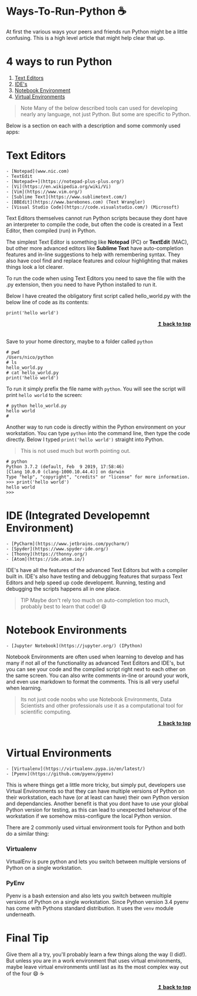 # Ways-To-Run-Python :coffee:
At first the various ways your peers and friends run Python might be a little confusing.  This is a high level article that might help clear that up.

# 4 ways to run Python

1. [Text Editors](https://github.com/NetDevNotes/Ways-To-Run-Python/blob/master/README.md#text-editors)
2. [IDE's](https://github.com/NetDevNotes/Ways-To-Run-Python/blob/master/README.md#ide-integrated-developemnt-environment)
3. [Notebook Environment](https://github.com/NetDevNotes/Ways-To-Run-Python/blob/master/README.md#notebook-environments)
4. [Virtual Environments](https://github.com/NetDevNotes/Ways-To-Run-Python/blob/master/README.md#virtual-environments)

> Note Many of the below described tools can used for developing nearly any language, not just Python. But some are specific to Python.

Below is a section on each with a description and some commonly used apps:

# Text Editors

    - [Notepad](www.nic.com)
    - TextEdit
    - [Notepad++](https://notepad-plus-plus.org/)  
    - [Vi](https://en.wikipedia.org/wiki/Vi)
    - [Vim](https://www.vim.org/)
    - [Sublime Text](https://www.sublimetext.com/)
    - [BBEdit](https://www.barebones.com) (Text Wrangler)
    - [Visual Studio Code](https://code.visualstudio.com/) (Microsoft)

Text Editors themselves cannot run Python scripts because they dont have an interpreter to compile the code, but often the code is created in a Text Editor, then compiled (run) in Python.  

The simplest Text Editor is something like **Notepad** (PC) or **TextEdit** (MAC), but other more advanced editors like **Sublime Text** have auto-completion features and in-line suggestions to help with remembering syntax. They also have cool find and replace features and colour highlighting that makes things look a lot clearer.

To run the code when using Text Editors you need to save the file with the .py extension, then you need to have Python installed to run it.

Below I have created the obligatory first script called hello_world.py with the below line of code as its contents:
```
print('hello world')
```
<div align="right">
    <b><a href="#top">↥ back to top</a></b>
</div>
<br/>

Save to your home directory, maybe to a folder called `python`
```
# pwd
/Users/nico/python
# ls
hello_world.py
# cat hello_world.py
print('hello world')
```
To run it simply prefix the file name with `python`.  You will see the script will print `hello world` to the screen:
```
# python hello_world.py
hello world
#
```
Another way to run code is directly within the Python environment on your workstation.  You can type `python` into the command line, then type the code directly. Below I typed `print('hello world')` straight into Python.  

> This is not used much but worth pointing out.
```
# python
Python 3.7.2 (default, Feb  9 2019, 17:58:46)
[Clang 10.0.0 (clang-1000.10.44.4)] on darwin
Type "help", "copyright", "credits" or "license" for more information.
>>> print('hello world')
hello world
>>>
```  
# IDE (Integrated Developemnt Environment)

    - [PyCharm](https://www.jetbrains.com/pycharm/)
    - [Spyder](https://www.spyder-ide.org/)
    - [Thonny](https://thonny.org/)
    - [Atom](https://ide.atom.io/)

IDE's have all the features of the advanced Text Editors but with a compiler built in.  IDE's also have testing and debugging features that surpass Text Editors and help speed up code developemt.  Running, testing and debugging the scripts happens all in one place. 

> TIP Maybe don't rely too much on auto-completion too much, probably best to learn that code! :smile:

# Notebook Environments
    - [Jupyter Notebook](https://jupyter.org/) (IPython)

Notebook Environments are often used when learning to develop and has many if not all of the functionality as advanced Text Editors and IDE's, but you can see your code and the compiled script right next to each other on the same screen.  You can also write comments in-line or around your work, and even use markdown to format the comments.  This is all very useful when learning.

> Its not just code noobs who use Notebook Environments, Data Scientists and other professionals use it as a computational tool for scientific computing.
<div align="right">
    <b><a href="#top">↥ back to top</a></b>
</div>
<br/>

# Virtual Environments

    - [Virtualenv](https://virtualenv.pypa.io/en/latest/)
    - [Pyenv](https://github.com/pyenv/pyenv)

This is where things get a little more tricky, but simply put, developers use Virtual Environments so that they can have multiple versions of Python on their workstation, each have (or at least can have) their own Python version and dependancies.  Another benefit is that you dont have to use your global Python version for testing, as this can lead to unexpected behaviour of the workstation if we somehow miss-configure the local Python version.

There are 2 commonly used virtual environment tools for Python and both do a similar thing:

### Virtualenv
VirtualEnv is pure python and lets you switch between multiple versions of Python on a single workstation.

### PyEnv
Pyenv is a bash extension and also lets you switch between multiple versions of Python on a single workstation. Since Python version 3.4 pyenv has come with Pythons standard distribution.  It uses the `venv` module underneath. 

# Final Tip

Give them all a try, you'll probably learn a few things along the way (I did!).  But unless you are in a work environment that uses virtual environments, maybe leave virtual environments until last as its the most complex way out of the four :smile: :coffee:
<div align="right">
    <b><a href="#top">↥ back to top</a></b>
</div>
<br/>
